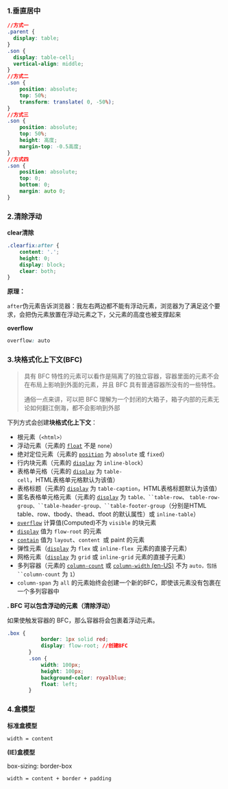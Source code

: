 ### 1.垂直居中

```css
//方式一
.parent {
  display: table;
}
.son {
  display: table-cell;
  vertical-align: middle;
}
//方式二
.son {
    position: absolute;
    top: 50%;
    transform: translate( 0, -50%);
}
//方式三
.son {
    position: absolute;
    top: 50%;
    height: 高度;
    margin-top: -0.5高度;
}
//方式四
.son {
    position: absolute;
    top: 0;
    bottom: 0;
    margin: auto 0;
}
```



### 2.清除浮动

**clear清除**

```css
.clearfix:after {
    content: '.';
    height: 0;
    display: block;
    clear: both;
}
```



**原理：**

`after`伪元素告诉浏览器：我左右两边都不能有浮动元素，浏览器为了满足这个要求，会把伪元素放置在浮动元素之下，父元素的高度也被支撑起来

**overflow**

```css
overflow: auto
```



### 3.块格式化上下文(BFC)

> 具有 BFC 特性的元素可以看作是隔离了的独立容器，容器里面的元素不会在布局上影响到外面的元素，并且 BFC 具有普通容器所没有的一些特性。
>
> 通俗一点来讲，可以把 BFC 理解为一个封闭的大箱子，箱子内部的元素无论如何翻江倒海，都不会影响到外部



下列方式会创建**块格式化上下文**：

- 根元素（`<html>）`
- 浮动元素（元素的 [`float`](https://developer.mozilla.org/zh-CN/docs/Web/CSS/float) 不是 `none`）
- 绝对定位元素（元素的 [`position`](https://developer.mozilla.org/zh-CN/docs/Web/CSS/position) 为 `absolute` 或 `fixed`）
- 行内块元素（元素的 [`display`](https://developer.mozilla.org/zh-CN/docs/Web/CSS/display) 为 `inline-block`）
- 表格单元格（元素的 [`display`](https://developer.mozilla.org/zh-CN/docs/Web/CSS/display) 为 `table-cell`，HTML表格单元格默认为该值）
- 表格标题（元素的 [`display`](https://developer.mozilla.org/zh-CN/docs/Web/CSS/display) 为 `table-caption`，HTML表格标题默认为该值）
- 匿名表格单元格元素（元素的 [`display`](https://developer.mozilla.org/zh-CN/docs/Web/CSS/display) 为 `table、``table-row`、 `table-row-group、``table-header-group、``table-footer-group`（分别是HTML table、row、tbody、thead、tfoot 的默认属性）或 `inline-table`）
- [`overflow`](https://developer.mozilla.org/zh-CN/docs/Web/CSS/overflow) 计算值(Computed)不为 `visible` 的块元素
- [`display`](https://developer.mozilla.org/zh-CN/docs/Web/CSS/display) 值为 `flow-root` 的元素
- [`contain`](https://developer.mozilla.org/zh-CN/docs/Web/CSS/contain) 值为 `layout`、`content `或 paint 的元素
- 弹性元素（[`display`](https://developer.mozilla.org/zh-CN/docs/Web/CSS/display) 为 `flex` 或 `inline-flex `元素的直接子元素）
- 网格元素（[`display`](https://developer.mozilla.org/zh-CN/docs/Web/CSS/display) 为 `grid` 或 `inline-grid` 元素的直接子元素）
- 多列容器（元素的 [`column-count`](https://developer.mozilla.org/zh-CN/docs/Web/CSS/column-count) 或 [`column-width` (en-US)](https://developer.mozilla.org/en-US/docs/Web/CSS/column-width) 不为 `auto，包括 ``column-count` 为 `1`）
- `column-span` 为 `all` 的元素始终会创建一个新的BFC，即使该元素没有包裹在一个多列容器中



**. BFC 可以包含浮动的元素（清除浮动）**

如果使触发容器的 BFC，那么容器将会包裹着浮动元素。

```css
.box {
           border: 1px solid red;
           display: flow-root; //创建BFC
       } 
       .son {
           width: 100px;
           height: 100px;
           background-color: royalblue;
           float: left;
       }
```



### 4.盒模型

**标准盒模型**

`width = content`



**(IE)盒模型**

box-sizing: border-box

`width = content + border + padding  `

